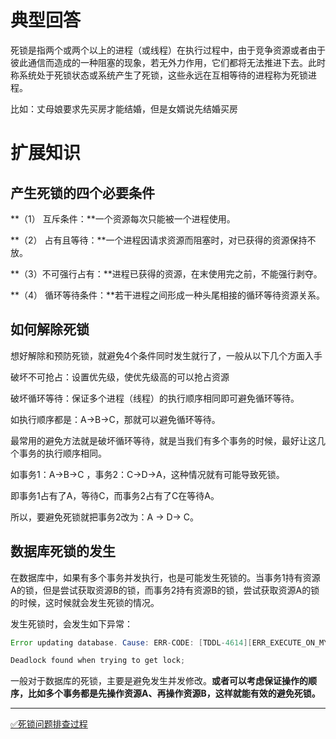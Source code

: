 # 典型回答


死锁是指两个或两个以上的进程（或线程）在执行过程中，由于竞争资源或者由于彼此通信而造成的一种阻塞的现象，若无外力作用，它们都将无法推进下去。此时称系统处于死锁状态或系统产生了死锁，这些永远在互相等待的进程称为死锁进程。



比如：丈母娘要求先买房才能结婚，但是女婿说先结婚买房



# 扩展知识


## 产生死锁的四个必要条件
**（1） 互斥条件：**一个资源每次只能被一个进程使用。

**（2） 占有且等待：**一个进程因请求资源而阻塞时，对已获得的资源保持不放。

**（3）不可强行占有：**进程已获得的资源，在末使用完之前，不能强行剥夺。

**（4） 循环等待条件：**若干进程之间形成一种头尾相接的循环等待资源关系。



## 如何解除死锁


想好解除和预防死锁，就避免4个条件同时发生就行了，一般从以下几个方面入手



破坏不可抢占：设置优先级，使优先级高的可以抢占资源



破坏循环等待：保证多个进程（线程）的执行顺序相同即可避免循环等待。

如执行顺序都是：A->B->C，那就可以避免循环等待。

最常用的避免方法就是破坏循环等待，就是当我们有多个事务的时候，最好让这几个事务的执行顺序相同。

如事务1：A->B->C ，事务2：C->D->A，这种情况就有可能导致死锁。

即事务1占有了A，等待C，而事务2占有了C在等待A。

所以，要避免死锁就把事务2改为：A -> D-> C。





## 数据库死锁的发生


在数据库中，如果有多个事务并发执行，也是可能发生死锁的。当事务1持有资源A的锁，但是尝试获取资源B的锁，而事务2持有资源B的锁，尝试获取资源A的锁的时候，这时候就会发生死锁的情况。



发生死锁时，会发生如下异常：



```java
Error updating database. Cause: ERR-CODE: [TDDL-4614][ERR_EXECUTE_ON_MYSQL] 

Deadlock found when trying to get lock; 

```



一般对于数据库的死锁，主要是避免发生并发修改。**或者可以考虑保证操作的顺序，比如多个事务都是先操作资源A、再操作资源B，这样就能有效的避免死锁。**

****

[✅死锁问题排查过程](https://www.yuque.com/hollis666/qyhor6/yywypm)

